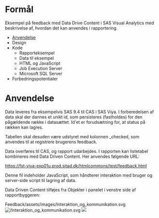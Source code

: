 # Formål

Eksempel på feedback med Data Drive Content i SAS Visual Analytics med beskrivelse af, hvordan det kan anvendes i rapportering.

* [Anvendelse](#user-content-anvendelse)
* Design
* Kode
  * Rapporteksempel
  * Data til eksempel
  * HTML og JavaScript
  * Job Execution Server
  * Microsoft SQL Server
* Forbedringspotentialer

# Anvendelse

Data leveres fra eksempelvis SAS 9.4 til CAS i SAS Viya. I forberedelsen af data skal der dannes et unikt id, som persisteres (fastholdes) for den pågældende række i datasættet. Id'et er forudsætning for, at status på rækken kan lagres.

Tabellen skal desuden være udstyret med kolonnen _checked, som anvendes til at registrere brugerens feedback.

Data overføres til CAS, og rapport udarbejdes. I rapporten kan listetabel kombineres med Data Driven Content. Her anvendes følgende URL:

https://fst-viya-exp01u.prod.sitad.dk/htmlcommons/test/feedback.html

Denne fil indeholder JavaScript, som håndterer interaktion med bruger og server-side script til lagring af data.

Data Driven Content tilføjes fra Objekter i panelet i venstre side af rapportbyggeren:
<!--
@startuml
!theme mars
<style>
skinparam titleBorderRoundCorner 15
skinparam titleBorderThickness 2
skinparam titleBorderColor red
skinparam titleBackgroundColor Aqua-CadetBlue
</style>
Actor User
group Feedback from SAS Visual Analytics
else Initialize Data Driven Content
== Initialize Data Driven Content ==
autonumber 1.1 "[##.0]"
!pragma teoz true
box "SAS Viya" #AquaMarine
box "SAS Visual Analytics" #LightBlue
participant Report
participant "Data Driven Content" as DDC
end box
participant "JobExecution" as JES
participant CAS
participant MSSQL
end box
User -> Report : Click on row
Report -> DDC : messageEvent
DDC -> User : GUI Checkbox
== Update status ==
autonumber 2.1 "[##.0]"
User -> DDC : Change Checkbox
DDC -> JES : Submit data
JES -> MSSQL : Persist Data
JES -> CAS : Update Data
JES -> DDC : Result
DDC -> User : GUI Status
end
@enduml
-->
Feedback/assets/images/Interaktion_og_kommunikation.svg
![/Interaktion_og_kommunikation.svg](Feedback/assets/images/Interaktion_og_kommunikation.svg)
<img src="Feedback/assets/images/Interaktion_og_kommunikation.svg">

